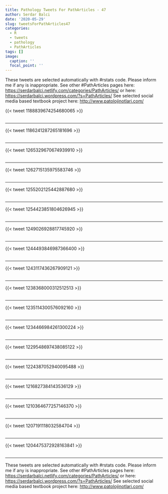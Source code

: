```yaml
---
title: Pathology Tweets For PathArticles - 47
author: Serdar Balci
date: '2020-05-29'
slug: tweetsForPathArticles47
categories:
  - R
  - tweets
  - pathology
  - PathArticles
tags: []
image:
  caption: ''
  focal_point: ''
---
```



These tweets are selected automatically with #rstats code. Please inform me if any is inappropriate.
See other #PathArticles pages here: https://serdarbalci.netlify.com/categories/PathArticles/  or here: https://serdarbalci.wordpress.com/?s=PathArticles/ 
See selected social media based textbook project here: http://www.patolojinotlari.com/

{{< tweet 1188839674254680065 >}}
<br>
<br>
<hr>
{{< tweet 1186241287265181696 >}}
<br>
<br>
<hr>
{{< tweet 1265329670674939910 >}}
<br>
<br>
<hr>
{{< tweet 1262715135975583746 >}}
<br>
<br>
<hr>
{{< tweet 1255202125442887680 >}}
<br>
<br>
<hr>
{{< tweet 1254423851804626945 >}}
<br>
<br>
<hr>
{{< tweet 1249026928817745920 >}}
<br>
<br>
<hr>
{{< tweet 1244493846987366400 >}}
<br>
<br>
<hr>
{{< tweet 1243117436267909121 >}}
<br>
<br>
<hr>
{{< tweet 1238368000312512513 >}}
<br>
<br>
<hr>
{{< tweet 1235114300576092160 >}}
<br>
<br>
<hr>
{{< tweet 1234466984261300224 >}}
<br>
<br>
<hr>
{{< tweet 1229548697438085122 >}}
<br>
<br>
<hr>
{{< tweet 1224387052940095488 >}}
<br>
<br>
<hr>
{{< tweet 1216827384143536129 >}}
<br>
<br>
<hr>
{{< tweet 1210364677257146370 >}}
<br>
<br>
<hr>
{{< tweet 1207191118032584704 >}}
<br>
<br>
<hr>
{{< tweet 1204475372928163841 >}}
<br>
<br>
<hr>


These tweets are selected automatically with #rstats code. Please inform me if any is inappropriate.
See other #PathArticles pages here: https://serdarbalci.netlify.com/categories/PathArticles/  or here: https://serdarbalci.wordpress.com/?s=PathArticles/ 
See selected social media based textbook project here: http://www.patolojinotlari.com/
